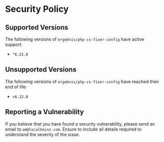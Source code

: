 # Security Policy

## Supported Versions

The following versions of `ergebnis/php-cs-fixer-config` have active support:

- `^6.22.0`

## Unsupported Versions

The following versions of `ergebnis/php-cs-fixer-config` have reached their end of life:

- `<6.22.0`

## Reporting a Vulnerability

If you believe that you have found a security vulnerability, please send an email to `am@localheinz.com`. Ensure to include all details required to understand the severity of the issue.
